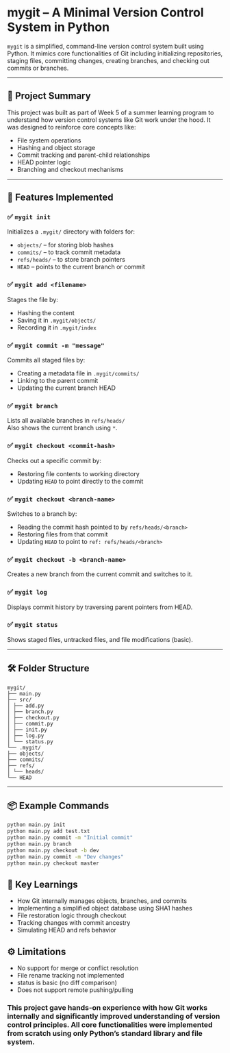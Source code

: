 # mygit – A Minimal Version Control System in Python

`mygit` is a simplified, command-line version control system built using Python. It mimics core functionalities of Git including initializing repositories, staging files, committing changes, creating branches, and checking out commits or branches.

---

## 🧠 Project Summary

This project was built as part of Week 5 of a summer learning program to understand how version control systems like Git work under the hood. It was designed to reinforce core concepts like:

- File system operations
- Hashing and object storage
- Commit tracking and parent-child relationships
- HEAD pointer logic
- Branching and checkout mechanisms

---

## 🚀 Features Implemented

### ✅ `mygit init`
Initializes a `.mygit/` directory with folders for:
- `objects/` – for storing blob hashes
- `commits/` – to track commit metadata
- `refs/heads/` – to store branch pointers
- `HEAD` – points to the current branch or commit

### ✅ `mygit add <filename>`
Stages the file by:
- Hashing the content
- Saving it in `.mygit/objects/`
- Recording it in `.mygit/index`

### ✅ `mygit commit -m "message"`
Commits all staged files by:
- Creating a metadata file in `.mygit/commits/`
- Linking to the parent commit
- Updating the current branch HEAD

### ✅ `mygit branch`
Lists all available branches in `refs/heads/`  
Also shows the current branch using `*`.

### ✅ `mygit checkout <commit-hash>`
Checks out a specific commit by:
- Restoring file contents to working directory
- Updating `HEAD` to point directly to the commit

### ✅ `mygit checkout <branch-name>`
Switches to a branch by:
- Reading the commit hash pointed to by `refs/heads/<branch>`
- Restoring files from that commit
- Updating `HEAD` to point to `ref: refs/heads/<branch>`

### ✅ `mygit checkout -b <branch-name>`
Creates a new branch from the current commit and switches to it.

### ✅ `mygit log`
Displays commit history by traversing parent pointers from HEAD.

### ✅ `mygit status`
Shows staged files, untracked files, and file modifications (basic).

---

## 🛠 Folder Structure

    mygit/
    ├── main.py
    ├── src/
    │ ├── add.py
    │ ├── branch.py
    │ ├── checkout.py
    │ ├── commit.py
    │ ├── init.py
    │ ├── log.py
    │ └── status.py
    └── .mygit/
    ├── objects/
    ├── commits/
    ├── refs/
    │ └── heads/
    └── HEAD


---

## 📦 Example Commands

```bash
python main.py init
python main.py add test.txt
python main.py commit -m "Initial commit"
python main.py branch
python main.py checkout -b dev
python main.py commit -m "Dev changes"
python main.py checkout master
```


## 📌 Key Learnings
- How Git internally manages objects, branches, and commits
- Implementing a simplified object database using SHA1 hashes
- File restoration logic through checkout
- Tracking changes with commit ancestry
- Simulating HEAD and refs behavior


## ⚙️ Limitations
- No support for merge or conflict resolution
- File rename tracking not implemented
- status is basic (no diff comparison)
- Does not support remote pushing/pulling


### This project gave hands-on experience with how Git works internally and significantly improved understanding of version control principles. All core functionalities were implemented from scratch using only Python’s standard library and file system.

